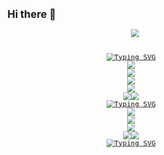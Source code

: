 ## Hi there 👋

<div align="center">
  <pre>
  <img src ="https://capsule-render.vercel.app/api?type=speech&height=300&color=7FB3FA&text=NEOTE%20-S&reversal=true&textBg=false&animation=twinkling&fontColor=FFFFFF">

  <a href="https://git.io/typing-svg"><img src="https://readme-typing-svg.demolab.com?font=Fira+Code&pause=1000&width=130&lines=Tech+Stack" alt="Typing SVG" /></a>
  <img src="https://img.shields.io/badge/c%2B%2B-%2300599C.svg?&style=for-the-badge&logo=c%2B%2B&logoColor=white" /> <img src="https://img.shields.io/badge/java-%23007396.svg?&style=for-the-badge&logo=java&logoColor=white" /> <img src="https://img.shields.io/badge/python-%233776AB.svg?&style=for-the-badge&logo=python&logoColor=white" />
  <img src="https://img.shields.io/badge/html5-%23E34F26.svg?&style=for-the-badge&logo=html5&logoColor=white" /> <img src="https://img.shields.io/badge/css3-%231572B6.svg?&style=for-the-badge&logo=css3&logoColor=white" /><img src="https://img.shields.io/badge/javascript-%23F7DF1E.svg?&style=for-the-badge&logo=javascript&logoColor=black" />
  <a href="https://git.io/typing-svg"><img src="https://readme-typing-svg.demolab.com?font=Fira+Code&pause=1000&width=100&lines=Studying" alt="Typing SVG" /></a>
  <img src="https://img.shields.io/badge/blender-%23F5792A.svg?&style=for-the-badge&logo=blender&logoColor=white" /> <img src="https://img.shields.io/badge/unity-%23000000.svg?&style=for-the-badge&logo=unity&logoColor=white" /> <img src="https://img.shields.io/badge/unreal%20engine-%23313131.svg?&style=for-the-badge&logo=unreal%20engine&logoColor=white" />
  <img src="https://img.shields.io/badge/linux-%23FCC624.svg?&style=for-the-badge&logo=linux&logoColor=black" /><img src="https://img.shields.io/badge/mysql-%234479A1.svg?&style=for-the-badge&logo=mysql&logoColor=white" />
  <a href="https://git.io/typing-svg"><img src="https://readme-typing-svg.demolab.com?font=Fira+Code&pause=1000&width=60&lines=Tools" alt="Typing SVG" /></a>
  </pre>
</div>
